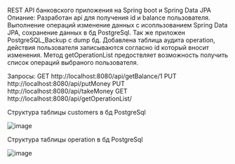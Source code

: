 REST API банковского приложения на Spring boot и Spring Data JPA Опиание: Разработан api для получения id и balance пользователя.
Выполнение операций изменение данных с исопльзованием Spring Data JPA, сохранение данных в бд PostgreSql.
Так же приложен PostgreSQL_Backup с dump бд. Добавлена таблица аудита operation, действия пользователя записываются согласно id который вносит изменения.
Метод getOperationList предоствляет возможность получить список операций выбраного пользователя.

Запросы: GET http://localhost:8080/api/getBalance/1 PUT http://localhost:8080/api/putMoney PUT http://localhost:8080/api/takeMoney GET http://localhost:8080/api/getOperationList/

Структура таблицы customers в бд PostgreSql


![image](https://user-images.githubusercontent.com/84147034/169574290-2a119d7a-7796-43eb-a2fd-6bd565d28ce0.png)



Структура таблицы operation в бд PostgreSql

![image](https://user-images.githubusercontent.com/84147034/172426169-645663cb-4a8d-403f-8f4e-313125197a31.png)
